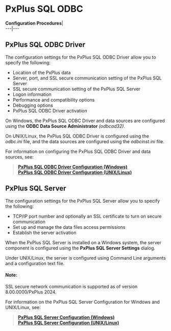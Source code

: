 # PxPlus SQL ODBC

**Configuration Procedures**|   
---|---  
  
## PxPlus SQL ODBC Driver

The configuration settings for the PxPlus SQL ODBC Driver allow you to specify the following:

  * Location of the PxPlus data
  * Server, port, and SSL secure communication setting of the PxPlus SQL Server
  * SSL secure communication setting of the PxPlus SQL Server
  * Logon information
  * Performance and compatibility options
  * Debugging options
  * PxPlus SQL ODBC Driver activation



On Windows, the PxPlus SQL ODBC Driver and data sources are configured using the **ODBC Data Source Administrator**  _(odbcad32)_.

On UNIX/Linux, the PxPlus SQL ODBC Driver is configured using the _odbc.ini_ file, and the data sources are configured using the _odbcinst.ini_ file.

For information on configuring the PxPlus SQL ODBC Driver and data sources, see:

> **[PxPlus SQL ODBC Driver Configuration (Windows)](configuration_procedures/odbc_driver_configuration_windows.md)**  
> **[PxPlus SQL ODBC Driver Configuration (UNIX/Linux)](configuration_procedures/odbc_driver_configuration_unix_linux.md)**

## PxPlus SQL Server

The configuration settings for the PxPlus SQL Server allow you to specify the following:

  * TCP/IP port number and optionally an SSL certificate to turn on secure communication
  * Set up and manage the data files access permissions
  * Establish the server activation



When the PxPlus SQL Server is installed on a Windows system, the server component is configured using the **PxPlus SQL Server Settings** dialog.

Under UNIX/Linux, the server is configured using Command Line arguments and a configuration text file.

#### **Note:**  
SSL secure network communication is supported as of version 8.00.0000/PxPlus 2024.

For information on the PxPlus SQL Server Configuration for Windows and UNIX/Linux, see:

> **[PxPlus SQL Server Configuration (Windows)](configuration_procedures/server_settings_windows.md)**  
> **[PxPlus SQL Server Configuration (UNIX/Linux)](configuration_procedures/server_settings_unix_linux.md)**
